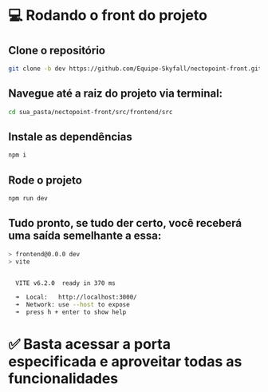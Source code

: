 # 💻 Rodando o front do projeto 


## Clone o repositório 

```bash
git clone -b dev https://github.com/Equipe-Skyfall/nectopoint-front.git
```


## Navegue até a raiz do projeto via terminal:

```bash
cd sua_pasta/nectopoint-front/src/frontend/src 
```

## Instale as dependências 
```bash
npm i 
```
## Rode o projeto 
```bash
npm run dev 
```

## Tudo pronto, se tudo der certo, você receberá uma saída semelhante a essa:
```bash
> frontend@0.0.0 dev
> vite


  VITE v6.2.0  ready in 370 ms

  ➜  Local:   http://localhost:3000/
  ➜  Network: use --host to expose
  ➜  press h + enter to show help
```

# ✅  Basta acessar a porta especificada e aproveitar todas as funcionalidades 
